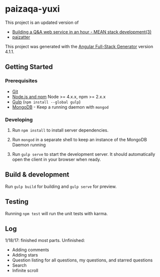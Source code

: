 # paizaqa-yuxi

This project is an updated version of

- [Building a Q&A web service in an hour - MEAN stack development(3)](http://engineering.paiza.io/entry/2016/03/10/115345)
- [paizatter](https://github.com/gi-no/paizaqa)

This project was generated with the [Angular Full-Stack Generator](https://github.com/DaftMonk/generator-angular-fullstack) version 4.1.1.

## Getting Started

### Prerequisites

- [Git](https://git-scm.com/)
- [Node.js and npm](nodejs.org) Node >= 4.x.x, npm >= 2.x.x
- [Gulp](http://gulpjs.com/) (`npm install --global gulp`)
- [MongoDB](https://www.mongodb.org/) - Keep a running daemon with `mongod`

### Developing

1. Run `npm install` to install server dependencies.

2. Run `mongod` in a separate shell to keep an instance of the MongoDB Daemon running

3. Run `gulp serve` to start the development server. It should automatically open the client in your browser when ready.

## Build & development

Run `gulp build` for building and `gulp serve` for preview.

## Testing

Running `npm test` will run the unit tests with karma.

## Log
1/18/17: finished most parts. Unfinished:

- Adding comments
- Adding stars
- Question listing for all questions, my questions, and starred questions
- Search
- Infinite scroll
